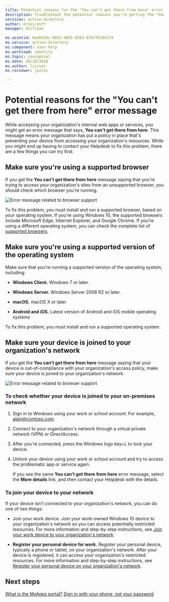 ```yaml
---
title: Potential reasons for the "You can't get there from here" error message in Azure Active Directory| Microsoft Docs
description: Troubleshoot the potential reasons you're getting the "You can't get there from here" error message.
services: active-directory
author: eross-msft 
manager: mtillman

ms.assetid: 8ad0156c-0812-4855-8563-6fbff6194174
ms.service: active-directory
ms.component: user-help
ms.workload: identity
ms.topic: conceptual
ms.date: 10/10/2018
ms.author: lizross
ms.reviewer: jairoc

---
```

# Potential reasons for the "You can't get there from here" error message
While accessing your organization's internal web apps or services, you might get an error message that says, **You can't get there from here**. This message means your organization has put a policy in place that's preventing your device from accessing your organization's resources. While you might end up having to contact your Helpdesk to fix this problem, there are a few things you can try first.

## Make sure you're using a supported browser
If you get the **You can't get there from here** message saying that you're trying to access your organization's sites from an unsupported browser, you should check which browser you're running.

![Error message related to browser support](media/active-directory-conditional-access-device-remediation/02.png)

To fix this problem, you must install and run a supported browser, based on your operating system. If you're using Windows 10, the supported browsers include Microsoft Edge, Internet Explorer, and Google Chrome. If you're using a different operating system, you can check the complete list of [supported browsers](../conditional-access/technical-reference#supported-browsers.md).

## Make sure you're using a supported version of the operating system
Make sure that you're running a supported version of the operating system, including:

- **Windows Client.** Windows 7 or later.

- **Windows Server.** Windows Server 2008 R2 or later.

- **macOS.** macOS X or later

- **Android and iOS.** Latest version of Android and iOS mobile operating systems

To fix this problem, you must install and run a supported operating system.

## Make sure your device is joined to your organization's network
If you get the **You can't get there from here** message saying that your device is out-of-compliance with your organization's access policy, make sure your device is joined to your organization's network.

![Error message related to browser support](media/active-directory-conditional-access-device-remediation/01.png)

### To check whether your device is joined to your on-premises network
1. Sign in to Windows using your work or school account. For example, alain@contoso.com.

2. Connect to your organization's network through a virtual private network (VPN) or DirectAccess.

3. After you're connected, press the Windows logo key+L to lock your device.

4. Unlock your device using your work or school account and try to access the problematic app or service again.

    If you see the same **You can't get there from here** error message, select the **More details** link, and then contact your Helpdesk with the details.

### To join your device to your network
If your device isn't connected to your organization's network, you can do one of two things:

- Join your work device. Join your work-owned Windows 10 device to your organization's network so you can access potentially restricted resources. For more information and step-by-step instructions, see [Join your work device to your organization's network](user-help-join-device-on-network.md).

- **Register your personal device for work.** Register your personal device, typically a phone or tablet, on your organization's network. After your device is registered, it can access your organization's restricted resources. For more information and step-by-step instructions, see [Register your personal device on your organization's network](user-help-register-device-on-network.md).

## Next steps
[What is the MyApps portal?](active-directory-saas-access-panel-introduction.md)
[Sign in with your phone, not your password](microsoft-authenticator-app-phone-signin-faq.md)